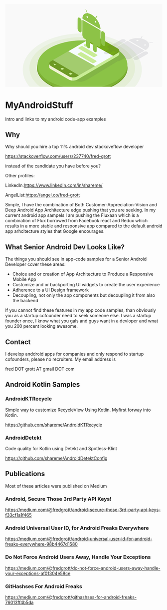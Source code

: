 ![android dev](2_web_1x.jpg)

# MyAndroidStuff
Intro and links to my android code-app examples

## Why

Why should you hire a top 11% android dev stackoveflow developer

  https://stackoverflow.com/users/237740/fred-grott

instead of the candidate you have before you?

Other profiles:

LinkedIn:https://www.linkedin.com/in/shareme/

AngelList:https://angel.co/fred-grott

Simple, I have the combination of Both Customer-Appreciation-Vision and 
Deep Android App Architecture edge pushing that you are seeking. In 
my current android app sampels I am pushing the Fluxaan which 
is a combination of Flux borrowed from Facebook react and Redux which 
results in a more stable and responsive app compared to the 
default android app arhcitecture styles that Google 
encourages.

## What Senior Android Dev Looks Like?

The things you should see in app-code samples for a Senior Android Developer cover these areas:

* Choice and or creation of App Architecture to Produce a Responsive Mobile App
* Customize and or backporting UI widgets to create the user experience
* Adherence to a UI Design framework
* Decoupling, not only the app components but decoupling it from also the backend

If you cannot find these features in my app code samples, than obviously you as a startup cofounder need to seek someone else. I was a startup founder once, I know what you gals and guys want in a devloper and wnat you 200 percent looking awesome.

## Contact

I develop anddroid apps for companies and only respond to startup cofounders, please no recruiters. My email address is

fred DOT grott AT gmail DOT com



## Android Kotlin Samples

### AndroidKTRecycle

Simple way to customize RecycleView Using Kotlin. Myfirst forway into Kotlin.

https://github.com/shareme/AndroidKTRecycle

### AndroidDetekt

Code quality for Kotlin using Detekt and Spotless-Klint

https://github.com/shareme/AndroidDetektConfig

## Publications

Most of these articles were published on Medium

### Android, Secure Those 3rd Party API Keys!

https://medium.com/@fredgrott/android-secure-those-3rd-party-api-keys-f33cf1a1f465

### Android Universal User ID, for Android Freaks Everywhere

https://medium.com/@fredgrott/android-universal-user-id-for-android-freaks-everywhere-98b4467d1580

### Do Not Force Android Users Away, Handle Your Exceptions

https://medium.com/@fredgrott/do-not-force-android-users-away-handle-your-exceptions-af01304e58ce

### GitHashses For Android Freaks

https://medium.com/@fredgrott/githashses-for-android-freaks-76013ff4b5da
